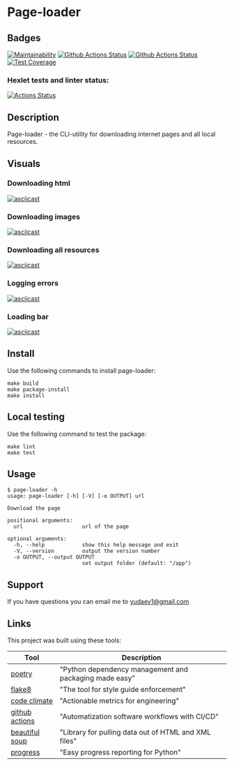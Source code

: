 # Page-loader

## Badges
[![Maintainability](https://api.codeclimate.com/v1/badges/fa73fdf8738429e795c7/maintainability)](https://codeclimate.com/github/sound-round/python-project-lvl3/maintainability)
[![Github Actions Status](https://github.com/sound-round/python-project-lvl3/actions/workflows/linter.yml/badge.svg)](https://github.com/sound-round/python-project-lvl3/actions)
[![Github Actions Status](https://github.com/sound-round/python-project-lvl3/actions/workflows/tests.yml/badge.svg)](https://github.com/sound-round/python-project-lvl3/actions)
[![Test Coverage](https://api.codeclimate.com/v1/badges/fa73fdf8738429e795c7/test_coverage)](https://codeclimate.com/github/sound-round/python-project-lvl3/test_coverage)

### Hexlet tests and linter status:
[![Actions Status](https://github.com/sound-round/python-project-lvl3/workflows/hexlet-check/badge.svg)](https://github.com/sound-round/python-project-lvl3/actions)

## Description
Page-loader - the CLI-utility for downloading internet pages and all local resources.

## Visuals
### Downloading html
[![asciicast](https://asciinema.org/a/9Vieuv3tL6zmtohjFoKTssNfK.svg)](https://asciinema.org/a/9Vieuv3tL6zmtohjFoKTssNfK)

### Downloading images
[![asciicast](https://asciinema.org/a/9PYrmzalXG032sJYOkR9CnGV0.svg)](https://asciinema.org/a/9PYrmzalXG032sJYOkR9CnGV0)

### Downloading all resources
[![asciicast](https://asciinema.org/a/NVEhbbWInl2Puysd8AoVXJiD9.svg)](https://asciinema.org/a/NVEhbbWInl2Puysd8AoVXJiD9)

### Logging errors
[![asciicast](https://asciinema.org/a/mDkcfjAMc6sj8COhq9xfBkl6q.svg)](https://asciinema.org/a/mDkcfjAMc6sj8COhq9xfBkl6q)

### Loading bar
[![asciicast](https://asciinema.org/a/a2q0NLN5Y89kxuhRtYlo4GKTK.svg)](https://asciinema.org/a/a2q0NLN5Y89kxuhRtYlo4GKTK)

## Install
Use the following commands to install page-loader:
```
make build
make package-install
make install
```

## Local testing
Use the following command to test the package:
```
make lint
make test
```

## Usage
```
$ page-loader -h
usage: page-loader [-h] [-V] [-o OUTPUT] url

Download the page

positional arguments:
  url                   url of the page

optional arguments:
  -h, --help            show this help message and exit
  -V, --version         output the version number
  -o OUTPUT, --output OUTPUT
                        set output folder (default: "/app")
```
## Support
If you have questions you can email me to yudaev1@gmail.com

## Links
This project was built using these tools:

| Tool                                                                        | Description                                             |
|-----------------------------------------------------------------------------|---------------------------------------------------------|
| [poetry](https://poetry.eustace.io/)                                        | "Python dependency management and packaging made easy"  |
| [flake8](https://flake8.pycqa.org/en/latest/)                               | "The tool for style guide enforcement"                  |
| [code climate](https://codeclimate.com/)                                    | "Actionable metrics for engineering"                    |
| [github actions](https://github.com/features/actions)                       | "Automatization software workflows with  CI/CD"         |
| [beautiful soup](https://www.crummy.com/software/BeautifulSoup/)            | "Library for pulling data out of HTML and XML files"    |
| [progress](https://pypi.org/project/progress/)                              | "Easy progress reporting for Python"                    |
